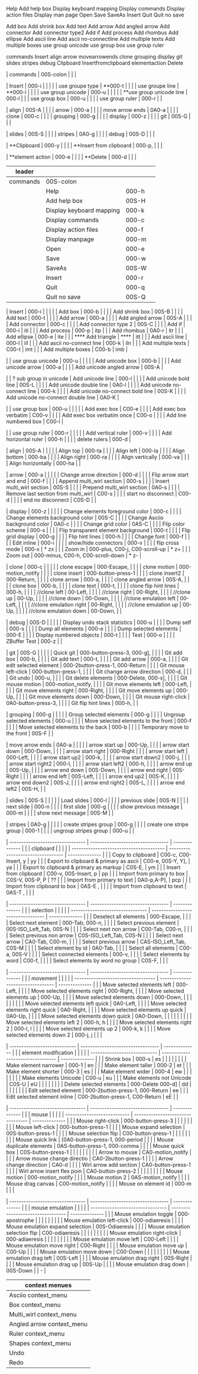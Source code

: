 Help
Add help box
Display keyboard mapping
Display commands
Display action files
Display man page
Open
Save
SaveAs
Insert
Quit
Quit no save


Add box
Add shrink box
Add text
Add arrow
Add angled arrow
Add connector
Add connector type2
Add if
Add process
Add rhombus
Add ellipse
Add ascii line
Add ascii no-connectline
Add multiple texts
Add multiple boxes
use group unicode
use group box
use group ruler



commands
Insert
align
arrow
movearrowends
clone
grouping
display
git
slides
stripes
debug
Clipboard
Insertfromclipboard
elementaction
Delete


| commands                                | 00S-colon                           |                                    |       |

| Insert                                  | 000-i                               |                                    |       |
|                                         | use groupe type                     | **000-t                              |       |
|                                         | use groupe line                     | **000-l                              |       |
|                                         | use group unicode                   | 000-u                              |       |
|                                         |                                     | **use group unicode line             | 000-l |
|                                         | use group box                       | 000-u                              |       |
|                                         | use group ruler                     | 000-r                              |       |

| align                                   | 00S-A                               |                                    |       |
| arrow                                   | 000-a                               |                                    |       |
| move arrow ends                         | 0A0-a                               |                                    |       |
| clone                                   | 000-c                               |                                    |       |
| grouping                                | 000-g                               |                                    |       |
| display                                 | 000-z                               |                                    |       |
| git                                     | 00S-G                               |                                    |       |

| slides                                  | 00S-S                               |                                    |       |
| stripes                                 | 0A0-g                               |                                    |       |
| debug                                   | 00S-D                               |                                    |       |

| **Clipboard                               | 000-y                               |                                    |       |
| **Insert from clipboard                   | 000-p,                              |                                    |       |

| **element action                          | 000-e                               |                                    |       |
| **Delete                                  | 000-d                               |                                    |       |


| leader                                  |                                     |                                    |       |
| ------------------------                | ---------                           | ---                                | -     |
| commands                                | 00S-colon                           |                                    |       |
|                                         | Help                                | 000-h                              |       |
|                                         | Add help box                        | 00S-H                              |       |
|                                         | Display keyboard mapping            | 000-k                              |       |
|                                         | Display commands                    | 000-c                              |       |
|                                         | Display action files                | 000-f                              |       |
|                                         | Display manpage                     | 000-m                              |       |
|                                         | Open                                | 000-e                              |       |
|                                         | Save                                | 000-w                              |       |
|                                         | SaveAs                              | 00S-W                              |       |
|                                         | Insert                              | 000-r                              |       |
|                                         | Quit                                | 000-q                              |       |
|                                         | Quit no save                        | 00S-Q                              |       |

| Insert                                  | 000-i                               |                                    |       |
|                                         | Add box                             | 000-b                              |       |
|                                         | Add shrink box                      | 00S-B                              |       |
|                                         | Add text                            | 000-t                              |       |
|                                         | Add arrow                           | 000-a                              |       |
|                                         | Add angled arrow                    | 00S-A                              |       |
|                                         | Add connector                       | 000-c                              |       |
|                                         | Add connector type 2                | 00S-C                              |       |
|                                         | Add if                              | 000-i                              | iti   |
|                                         | Add process                         | 000-p                              | itp   |
|                                         | Add rhombus                         | 0A0-r                              | itr   |
|                                         | Add ellipse                         | 000-e                              | ite   |
|                                         | **** Add triangle                   | ****                               | itt   |
|                                         | Add ascii line                      | 000-l                              | ill   |
|                                         | Add ascii no-connect line           | 000-k                              | iln   |
|                                         | Add multiple texts                  | C00-t                              | imt   |
|                                         | Add multiple boxes                  | C00-b                              | imb   |

|                                         | use group unicode                   | 000-u                              |       |
|                                         |                                     | Add unicode box                    | 000-b |
|                                         |                                     | Add unicode arrow                  | 000-a |
|                                         |                                     | Add unicode angled arrow           | 00S-A |

|                                         | ? sub group in unicode              | Add unicode line                   | 000-l |
|                                         |                                     | Add unicode bold line              | 00S-L |
|                                         |                                     | Add unicode double line            | 0A0-l |
|                                         |                                     | Add unicode no-connect line        | 000-k |
|                                         |                                     | Add unicode no-connect bold line   | 00S-K |
|                                         |                                     | Add unicode no-connect double line | 0A0-K |

|                                         | use group box                       | 000-u                              |       |
|                                         |                                     | Add exec box                       | C00-e |
|                                         |                                     | Add exec box verbatim              | C00-v |
|                                         |                                     | Add exec box verbatim once         | C00-o |
|                                         |                                     | Add line numbered box              | C00-l |

|                                         | use group ruler                     | 000-r                              |       |
|                                         |                                     | Add vertical ruler                 | 000-v |
|                                         |                                     | Add horizontal ruler               | 000-h |
|                                         |                                     | delete rulers                      | 000-d |

| align                                   | 00S-A                               |                                    |       |
|                                         | Align top                           | 000-ta                             |       |
|                                         | Align left                          | 000-la                             |       |
|                                         | Align bottom                        | 000-ba                             |       |
|                                         | Align right                         | 000-ra                             |       |
|                                         | Align vertically                    | 000-va                             |       |
|                                         | Align horizontally                  | 000-ha                             |       |

| arrow                                   | 000-a                               |                                    |       |
|                                         | Change arrow direction              | 000-d                              |       |
|                                         | Flip arrow start and end            | 000-f                              |       |
|                                         | Append multi_wirl section           | 000-s                              |       |
|                                         | Insert multi_wirl section           | 00S-S                              |       |
|                                         | Prepend multi_wirl section          | 0A0-s                              |       |
|                                         | Remove last section from multi_wirl | C00-s                              |       |
|                                         | start no disconnect                 | C00-d                              |       |
|                                         | end no disconnect                   | C0S-D                              |       |

| display                                 | 000-z                               |                                    |       |
|                                         | Change elements foreground color    | 000-c                              |       |
|                                         | Change elements background color    | 00S-C                              |       |
|                                         | Change Asciio background color      | 0A0-c                              |       |
|                                         | Change grid color                   | 0AS-C                              |       |
|                                         | Flip color scheme                   | 000-s                              |       |
|                                         | Flip transparent element background | 000-t                              |       |
|                                         | Flip grid display                   | 000-g                              |       |
|                                         | Flip hint lines                     | 000-h                              |       |
|                                         | Change font                         | 000-f                              |       |
|                                         | Edit inline                         | 000-i                              |       |
|                                         | show/hide connectors                | 000-v                              |       |
|                                         | flip cross mode                     | 000-x                              | * zx  |
|                                         | Zoom in                             | 000-plus, C00-j, C00-scroll-up     | * z+  |
|                                         | Zoom out                            | 000-minus, C00-h, C00-scroll-down  | * z-  |

| clone                                   | 000-c                               |                                    |       |
|                                         | clone escape                        | 000-Escape,                        |       |
|                                         | clone motion                        | 000-motion_notify                  |       |
|                                         | clone insert                        | 000-button-press-1                 |       |
|                                         | clone insert2                       | 000-Return,                        |       |
|                                         | clone arrow                         | 000-a,                             |       |
|                                         | clone angled arrow                  | 00S-A,                             |       |
|                                         | clone box                           | 000-b,                             |       |
|                                         | clone text                          | 000-t,                             |       |
|                                         | clone flip hint lines               | 000-h,                             |       |
|                                         | //clone left                          | 00-Left,                           |       |
|                                         | //clone right                         | 00-Right,                          |       |
|                                         | //clone up                            | 00-Up,                             |       |
|                                         | //clone down                          | 00-Down,                           |       |
|                                         | //clone emulation left                | 00-Left,                           |       |
|                                         | //clone emulation right               | 00-Right,                          |       |
|                                         | //clone emulation up                  | 00-Up,                             |       |
|                                         | //clone emulation down                | 00-Down,                           |       |

| debug                                   | 00S-D                               |                                    |       |
|                                         | Display undo stack statistics       | 000-u                              |       |
|                                         | Dump self                           | 000-s                              |       |
|                                         | Dump all elements                   | 000-e                              |       |
|                                         | Dump selected elements              | 000-E                              |       |
|                                         | Display numbered objects            | 000-t                              |       |
|                                         | Test                                | 000-o                              |       |
|                                         | ZBuffer Test                        | 000-z                              |       |

| git                                     | 00S-G                               |                                    |       |
|                                         | Quick git                           | 000-button-press-3, 000-g],        |       |
|                                         | Git add box                         | 000-b,                             |       |
|                                         | Git add text                        | 000-t,                             |       |
|                                         | Git add arrow                       | 000-a,                             |       |
|                                         | Git edit selected element           | 000-2button-press-1, 000-Return    |       |
|                                         | Git mouse left-click                | 000-button-press-1,                |       |
|                                         | Git change arrow direction          | 000-d,                             |       |
|                                         | Git undo                            | 000-u,                             |       |
|                                         | Git delete elements                 | 000-Delete, 000-x],                |       |
|                                         | Git mouse motion                    | 000-motion_notify,                 |       |
|                                         | Git move elements left              | 000-Left,                          |       |
|                                         | Git move elements right             | 000-Right,                         |       |
|                                         | Git move elements up                | 000-Up,                            |       |
|                                         | Git move elements down              | 000-Down,                          |       |
|                                         | Git mouse right-click               | 0A0-button-press-3,                |       |
|                                         | Git flip hint lines                 | 000-h,                             |       |

| grouping                                | 000-g                               |                                    |       |
|                                         | Group selected elements             | 000-g                              |       |
|                                         | Ungroup selected elements           | 000-u                              |       |
|                                         | Move selected elements to the front | 000-f                              |       |
|                                         | Move selected elements to the back  | 000-b                              |       |
|                                         | Temporary move to the front         | 00S-F                              |       |

| move arrow ends                         | 0A0-a                               |                                    |       |
|                                         | arrow start up                      | 000-Up,                            |       |
|                                         | arrow start down                    | 000-Down,                          |       |
|                                         | arrow start right                   | 000-Right                          |       |
|                                         | arrow start left                    | 000-Left,                          |       |
|                                         | arrow start up2                     | 000-k,                             |       |
|                                         | arrow start down2                   | 000-j,                             |       |
|                                         | arrow start right2                  | 000-l,                             |       |
|                                         | arrow start left2                   | 000-h,                             |       |
|                                         | arrow end up                        | 00S-Up,                            |       |
|                                         | arrow end down                      | 00S-Down,                          |       |
|                                         | arrow end right                     | 00S-Right                          |       |
|                                         | arrow end left                      | 00S-Left,                          |       |
|                                         | arrow end up2                       | 00S-K,                             |       |
|                                         | arrow end down2                     | 00S-J,                             |       |
|                                         | arrow end right2                    | 00S-L,                             |       |
|                                         | arrow end left2                     | 00S-H,                             |       |

| slides                                  | 00S-S                               |                                    |       |
|                                         | Load slides                         | 000-l                              |       |
|                                         | previous slide                      | 00S-N                              |       |
|                                         | next slide                          | 000-n                              |       |
|                                         | first slide                         | 000-g                              |       |
|                                         | show previous message               | 000-m                              |       |
|                                         | show next message                   | 00S-M                              |       |

| stripes                                 | 0A0-g                               |                                    |       |
|                                         | create stripes group                | 000-g                              |       |
|                                         | create one stripe group             | 000-1                              |       |
|                                         | ungroup stripes group               | 000-u                              |       |

| --------------------------------        | ---------------------------------   | --------------                     |       |
| clipboard                               |                                     |                                    |       |
| --------------------------------------- | ---------------------------------   | --------------                     |       |
| Copy to clipboard                       | C00-c, C00-Insert, y                | yy                                 |       |
| Export to clipboard & primary as ascii  | C00-e, 00S-Y, Y],                   | ya                                 |       |
| Export to clipboard & primary as markup | C0S-E,                              | ym                                 |       |
| Insert from clipboard                   | C00-v, 00S-Insert, p                | pp                                 |       |
| Import from primary to box              | C0S-V, 00S-P, P                     | ??                                 |       |
| Import from primary to text             | 0A0-p,A-P],                         | pcp                                |       |
| Import from clipboard to box            | 0AS-E ,                             |                                    |       |
| Import from clipboard to text           | 0AS-T ,                             |                                    |       |

| --------------------------------        | ---------------------------------   | --------------                     |       |
| selection                               |                                     |                                    |       |
| --------------------------------        | ---------------------------------   | --------------                     |       |
| Deselect all elements                   | 000-Escape,                         |                                    |       |
| Select next element                     | 000-Tab, 000-n,                     |                                    |       |
| Select previous element                 | 00S-ISO_Left_Tab, 00S-N             |                                    |       |
| Select next non arrow                   | C00-Tab, C00-n,                     |                                    |       |
| Select previous non arrow               | C0S-ISO_Left_Tab, C0S-N             |                                    |       |
| Select next arrow                       | CA0-Tab, C00-m,                     |                                    |       |
| Select previous arrow                   | CAS-ISO_Left_Tab, C0S-M             |                                    |       |
| Select element by id                    | 0A0-Tab,                            |                                    |       |
| Select all elements                     | C00-a, 00S-V                        |                                    |       |
| Select connected elements               | 000-v,                              |                                    |       |
| Select elements by word                 | C00-f,                              |                                    |       |
| Select elements by word no group        | C0S-F,                              |                                    |       |

| --------------------------------        | ---------------------------------   | --------------                     |       |
| movement                                |                                     |                                    |       |
| ----------------------------------      | ---------------------------------   | --------------                     |       |
| Move selected elements left             | 000-Left,                           |                                    |       |
| Move selected elements right            | 000-Right,                          |                                    |       |
| Move selected elements up               | 000-Up,                             |                                    |       |
| Move selected elements down             | 000-Down,                           |                                    |       |
|                                         |                                     |                                    |       |
| Move selected elements left quick       | 0A0-Left,                           |                                    |       |
| Move selected elements right quick      | 0A0-Right,                          |                                    |       |
| Move selected elements up quick         | 0A0-Up,                             |                                    |       |
| Move selected elements down quick       | 0A0-Down,                           |                                    |       |
|                                         |                                     |                                    |       |
| Move selected elements left 2           | 000-h, h                            |                                    |       |
| Move selected elements right 2          | 000-l, l                            |                                    |       |
| Move selected elements up 2             | 000-k, k                            |                                    |       |
| Move selected elements down 2           | 000-j, j                            |                                    |       |

| ----------------------------            | ---------------------------------   | --------------                     |       |
| element modification                    |                                     |                                    |       |
| ----------------------------            | ---------------------------------   | --------------                     |       |
| Shrink box                              | 000-s                               | es                                 |       |
|                                         |                                     |                                    |       |
| Make element narrower                   | 000-1                               | en                                 |       |
| Make element taller                     | 000-2                               | et                                 |       |
| Make element shorter                    | 000-3                               | es                                 |       |
| Make element wider                      | 000-4                               | ew                                 |       |
|                                         |                                     |                                    |       |
| Make elements Unicode                   | C00-u                               | eu                                 |       |
| Make elements not Unicode               | C0S-U                               | eU                                 |       |
|                                         |                                     |                                    |       |
| Delete selected elements                | 000-Delete 000-d]                   | dd                                 |       |
|                                         |                                     |                                    |       |
| Edit selected element                   | 000-2button-press-1, 000-Return     | ee                                 |       |
| Edit selected element inline            | C00-2button-press-1, C00-Return     | eE                                 |       |

| --------------------------------        | ---------------------------------   | --------------                     |       |
| mouse                                   |                                     |                                    |       |
| ---------------------------             | ---------------------------------   | --------------                     |       |
| Mouse right-click                       | 000-button-press-3                  |                                    |       |
|                                         |                                     |                                    |       |
| Mouse left-click                        | 000-button-press-1                  |                                    |       |
| Mouse expand selection                  | 00S-button-press-1                  |                                    |       |
| Mouse selection flip                    | C00-button-press-1                  |                                    |       |
|                                         |                                     |                                    |       |
| Mouse quick link                        | [0A0-button-press-1, 000-period     |                                    |       |
| Mouse duplicate elements                | 0AS-button-press-1, 000-comma       |                                    |       |
| Mouse quick box                         | C0S-button-press-1                  |                                    |       |
|                                         |                                     |                                    |       |
| Arrow to mouse                          | CA0-motion_notify                   |                                    |       |
| Arrow mouse change directio             | CA0-2button-press-1                 |                                    |       |
| Arrow change direction                  | CA0-d                               |                                    |       |
| Wirl arrow add section                  | CA0-button-press-1                  |                                    |       |
| Wirl arrow insert flex poin             | CA0-button-press-2                  |                                    |       |
|                                         |                                     |                                    |       |
| Mouse motion                            | 000-motion_notify                   |                                    |       |
| Mouse motion 2                          | 0AS-motion_notify                   |                                    |       |
| Mouse drag canvas                       | C00-motion_notify                   |                                    |       |
| Mouse on element id                     | 000-m                               |                                    |       |

| --------------------------------        | ---------------------------------   | --------------                     |       |
| mouse emulation                         |                                     |                                    |       |
| --------------------------------        | ---------------------------------   | --------------                     |       |
| Mouse emulation toggle                  | 000-apostrophe                      |                                    |       |
|                                         |                                     |                                    |       |
| Mouse emulation left-click              | 000-odiaeresis                      |                                    |       |
| Mouse emulation expand selection        | 00S-Odiaeresis                      |                                    |       |
| Mouse emulation selection flip          | C00-odiaeresis                      |                                    |       |
|                                         |                                     |                                    |       |
| Mouse emulation right-click             | 000-adiaeresis                      |                                    |       |
|                                         |                                     |                                    |       |
| Mouse emulation move left               | C00-Left                            |                                    |       |
| Mouse emulation move right              | C00-Right                           |                                    |       |
| Mouse emulation move up                 | C00-Up                              |                                    |       |
| Mouse emulation move down               | C00-Down                            |                                    |       |
|                                         |                                     |                                    |       |
| Mouse emulation drag left               | 00S-Left                            |                                    |       |
| Mouse emulation drag right              | 00S-Right                           |                                    |       |
| Mouse emulation drag up                 | 00S-Up                              |                                    |       |
| Mouse emulation drag down               | 00S-Down                            |                                    |  -    |


| context menues                          |
| -------------------------               |
| Asciio context_menu                     |
| Box context_menu                        |
| Multi_wirl context_menu                 |
| Angled arrow context_menu               |
| Ruler context_menu                      |
| Shapes context_menu                     |
| Undo                                    |
| Redo                                    |

